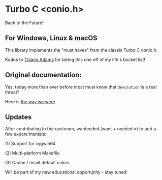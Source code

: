 # Turbo C <conio.h>
Back to the Future!

## For Windows, Linux & macOS
This library implements the "must haves" from the classic Turbo C conio.h. 

Kudos to [Thiago Adams](https://github.com/thradams/conio) for taking this one off of my life's bucket list!

## Original documentation:
Yes, today more than ever before most must know that `devolution` is a real threat? 

Here is [the way we were](http://docs.embarcadero.com/products/rad_studio/radstudio2007/RS2007_helpupdates/HUpdate4/EN/html/devwin32/coniohpart_xml.html).

## Updates
After contributing to the upstream, wanteeded (want + needed =) to add a few expere'mentals:

(1) Support for cygwin64

(2) Multi-platform Makefile

(3) Cache / recall default colors

Will be part of my new educational opportunity - stay tuned!


